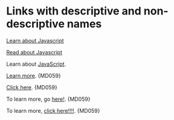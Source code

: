 # Links with descriptive and non-descriptive names

[Learn about Javascript](https://example.com/javascript/about)

[Read about Javascript](https://example.com/javascript/about)

Learn about [JavaScript](https://example.com/javascript/about).

[Learn more](https://example.com/javascript/about). {MD059}

[Click here](https://example.com/javascript/about). {MD059}

To learn more, go [here!](https://example.com/javascript/about). {MD059}

To learn more, [click here!!!!](https://example.com/javascript/about). {MD059}
